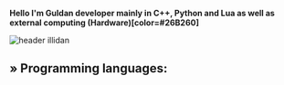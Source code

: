 **Hello I'm Guldan developer mainly in C++, Python and Lua as well as external computing (Hardware)[color=#26B260]**

![header illidan](https://user-images.githubusercontent.com/98873011/152193823-bf64b0bf-fb59-444b-879d-1059155690e7.gif)


## » Programming languages:
